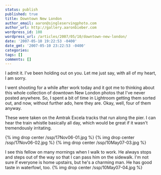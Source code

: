 ```yaml
---
status: publish
published: true
title: Downtown New London
author_email: aaron@singleservingphoto.com
author_url: http://gallery.aaronbieber.com
wordpress_id: 108
wordpress_url: /articles/2007/05/10/downtown-new-london/
date: '2007-05-10 19:22:53 -0400'
date_gmt: '2007-05-10 23:22:53 -0400'
categories:
tags: []
comments: []
---
```

I admit it. I've been holding out on you. Let me just say, with all of
my heart, I am sorry.

I went shooting for a while after work today and it got me to thinking
about this whole collection of downtown New London photos that I've
never posted anywhere. So, I spent a bit of time in Lightroom getting
them sorted out, and now, without further ado, here they are. Okay,
well, four of them anyway.

These were taken on the Amtrak Excela tracks that run along the pier. I
can hear the train whistle basically all day, which would be great if it
wasn't tremendously irritating.

{% img drop center /ssp/17Nov06-01.jpg %}
 {% img drop center /ssp/17Nov06-02.jpg %}
 {% img drop center /ssp/10May07-03.jpg %}

I see this fellow on many mornings when I walk to work. He always stops
and steps out of the way so that I can pass him on the sidewalk. I'm not
sure if everyone is home upstairs, but he's a charming man. He has good
taste in waterfowl, too.
 {% img drop center /ssp/10May07-04.jpg %}
